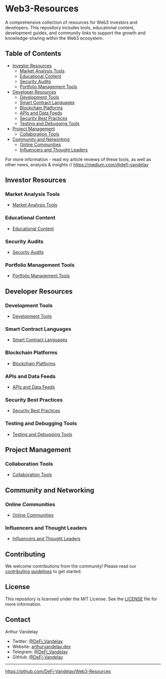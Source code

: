 # Web3-Resources

A comprehensive collection of resources for Web3 investors and developers. This repository includes tools, educational content, development guides, and community links to support the growth and knowledge-sharing within the Web3 ecosystem.

## Table of Contents
- [Investor Resources](#investor-resources)
  - [Market Analysis Tools](Investor-Resources/Market-Analysis-Tools.md)
  - [Educational Content](Investor-Resources/Educational-Content.md)
  - [Security Audits](Investor-Resources/Security-Audits.md)
  - [Portfolio Management Tools](Investor-Resources/Portfolio-Management-Tools.md)
- [Developer Resources](#developer-resources)
  - [Development Tools](Developer-Resources/Development-Tools.md)
  - [Smart Contract Languages](Developer-Resources/Smart-Contract-Languages.md)
  - [Blockchain Platforms](Developer-Resources/Blockchain-Platforms.md)
  - [APIs and Data Feeds](Developer-Resources/APIs-and-Data-Feeds.md)
  - [Security Best Practices](Developer-Resources/Security-Best-Practices.md)
  - [Testing and Debugging Tools](Developer-Resources/Testing-and-Debugging-Tools.md)
- [Project Management](#project-management)
  - [Collaboration Tools](Project-Management/Collaboration-Tools.md)
- [Community and Networking](#community-and-networking)
  - [Online Communities](Community-and-Networking/Online-Communities.md)
  - [Influencers and Thought Leaders](Community-and-Networking/Influencers-and-Thought-Leaders.md)

For more information - read my article reviews of these tools, as well as other news, analysis & insights // https://medium.com/@defi-vandelay

## Investor Resources
### Market Analysis Tools
- [Market Analysis Tools](Investor-Resources/Market-Analysis-Tools.md)

### Educational Content
- [Educational Content](Investor-Resources/Educational-Content.md)

### Security Audits
- [Security Audits](Investor-Resources/Security-Audits.md)

### Portfolio Management Tools
- [Portfolio Management Tools](Investor-Resources/Portfolio-Management-Tools.md)

## Developer Resources
### Development Tools
- [Development Tools](Developer-Resources/Development-Tools.md)

### Smart Contract Languages
- [Smart Contract Languages](Developer-Resources/Smart-Contract-Languages.md)

### Blockchain Platforms
- [Blockchain Platforms](Developer-Resources/Blockchain-Platforms.md)

### APIs and Data Feeds
- [APIs and Data Feeds](Developer-Resources/APIs-and-Data-Feeds.md)

### Security Best Practices
- [Security Best Practices](Developer-Resources/Security-Best-Practices.md)

### Testing and Debugging Tools
- [Testing and Debugging Tools](Developer-Resources/Testing-and-Debugging-Tools.md)

## Project Management
### Collaboration Tools
- [Collaboration Tools](Project-Management/Collaboration-Tools.md)

## Community and Networking
### Online Communities
- [Online Communities](Community-and-Networking/Online-Communities.md)

### Influencers and Thought Leaders
- [Influencers and Thought Leaders](Community-and-Networking/Influencers-and-Thought-Leaders.md)

## Contributing
We welcome contributions from the community! Please read our [contributing guidelines](CONTRIBUTING.md) to get started.

## License
This repository is licensed under the MIT License. See the [LICENSE](LICENSE) file for more information.

## Contact
Arthur Vandelay  
- Twitter: [@DeFi_Vandelay](https://twitter.com/DeFi_Vandelay)
- Website: [arthurvandelay.dev](https://arthurvandelay.dev)
- Telegram: [@DeFi_Vandelay](https://t.me/DeFi_Vandelay)
- GitHub: [@DeFi-Vandelay](https://github.com/DeFi-Vandelay)

---

https://github.com/DeFi-Vandelay/Web3-Resources
